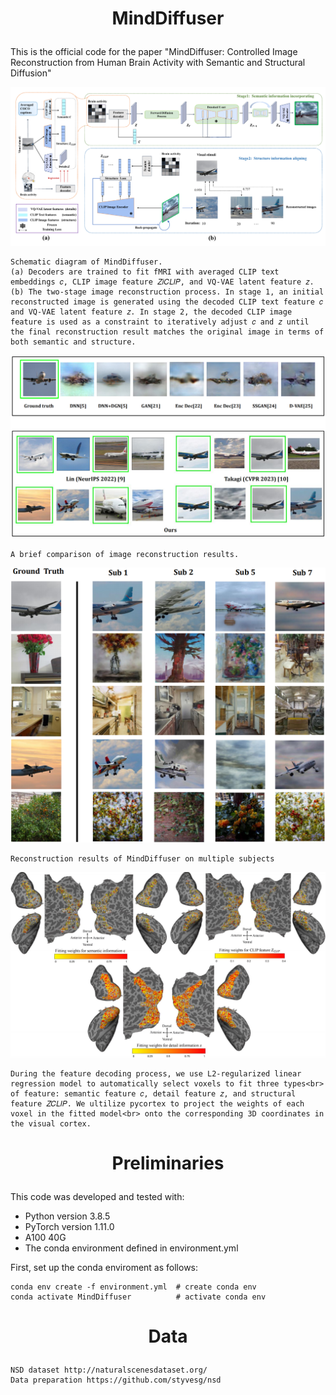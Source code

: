 # <p align="center">  MindDiffuser  </p> 
This is the official code for the paper "MindDiffuser: Controlled Image Reconstruction from Human Brain Activity with Semantic and Structural Diffusion"<br>

![](https://github.com/ReedOnePeck/MindDiffuser/blob/main/Images/overview.png)<br>

    Schematic diagram of MindDiffuser. 
    (a) Decoders are trained to fit fMRI with averaged CLIP text embeddings 𝑐, CLIP image feature 𝑍𝑖𝐶𝐿𝐼𝑃, and VQ-VAE latent feature 𝑧.
    (b) The two-stage image reconstruction process. In stage 1, an initial reconstructed image is generated using the decoded CLIP text feature 𝑐 and VQ-VAE latent feature 𝑧. In stage 2, the decoded CLIP image feature is used as a constraint to iteratively adjust 𝑐 and 𝑧 until the final reconstruction result matches the original image in terms of both semantic and structure.
![](https://github.com/ReedOnePeck/MindDiffuser/blob/main/Images/plane_00.png)<br>

    A brief comparison of image reconstruction results.
![](https://github.com/ReedOnePeck/MindDiffuser/blob/main/Images/four_sub_00.png)<br>

    Reconstruction results of MindDiffuser on multiple subjects
![](https://github.com/ReedOnePeck/MindDiffuser/blob/main/Images/cortex_sub2_00.png)<br>

    During the feature decoding process, we use L2-regularized linear regression model to automatically select voxels to fit three types<br> of feature: semantic feature 𝑐, detail feature 𝑧, and structural feature 𝑍𝐶𝐿𝐼𝑃. We ultilize pycortex to project the weights of each voxel in the fitted model<br> onto the corresponding 3D coordinates in the visual cortex.

# <p align="center">  Preliminaries  </p> 
This code was developed and tested with:

*  Python version 3.8.5
*  PyTorch version 1.11.0
*  A100 40G
*  The conda environment defined in environment.yml


First, set up the conda enviroment as follows:<br>

    conda env create -f environment.yml  # create conda env
    conda activate MindDiffuser          # activate conda env

# <p align="center">  Data  </p> 
    NSD dataset http://naturalscenesdataset.org/
    Data preparation https://github.com/styvesg/nsd
